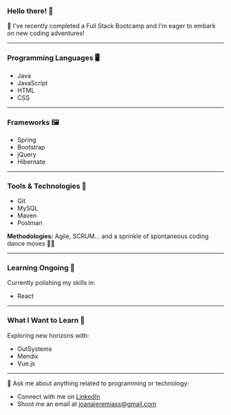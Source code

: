 ### Hello there! 👋

🚀 I've recently completed a Full Stack Bootcamp and I'm eager to embark on new coding adventures!

---

### Programming Languages 🖥️

- Java
- JavaScript
- HTML
- CSS

---

### Frameworks 🖼️

- Spring
- Bootstrap
- jQuery
- Hibernate

---

### Tools & Technologies 🔫

- Git
- MySQL
- Maven
- Postman

**Methodologies:** Agile, SCRUM... and a sprinkle of spontaneous coding dance moves 💃🕺

---

### Learning Ongoing 🌱

Currently polishing my skills in:

- React

---

### What I Want to Learn 🦭

Exploring new horizons with:

- OutSystems
- Mendix
- Vue.js

---

💬 Ask me about anything related to programming or technology:

- Connect with me on [LinkedIn](https://www.linkedin.com/in/joanajeremias/)
- Shoot me an email at [joanajeremiass@gmail.com](mailto:joanajeremiass@gmail.com)



